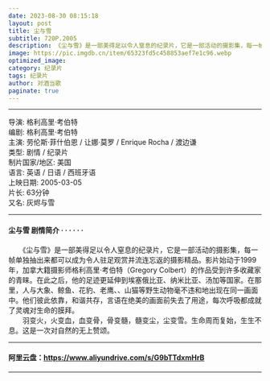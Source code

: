 ```yaml
---
date: 2023-08-30 08:15:18
layout: post
title: 尘与雪
subtitle: 720P.2005
description: 《尘与雪》是一部美得足以令人窒息的纪录片，它是一部活动的摄影集，每一帧单独抽出来都可以成为令人驻足观赏并流连忘返的摄影精品。影片始动于1999年，加拿大籍摄影师格利高里·考伯特（Gregory Colbert）的作品受到许多收藏家的青睐...
image: https://pic.imgdb.cn/item/65323fd5c458853aef7e1c96.webp
optimized_image: 
category: 纪录片
tags: 纪录片
author: 对酒当歌
paginate: true
---
```


---

导演: 格利高里·考伯特  
编剧: 格利高里·考伯特  
主演: 劳伦斯·菲什伯恩 / 让娜·莫罗 / Enrique Rocha / 渡边谦  
类型: 剧情 / 纪录片  
制片国家/地区: 美国  
语言: 英语 / 日语 / 西班牙语  
上映日期: 2005-03-05  
片长: 63分钟  
又名: 灰烬与雪  

---

#### 尘与雪 剧情简介 · · · · · ·

　　《尘与雪》是一部美得足以令人窒息的纪录片，它是一部活动的摄影集，每一帧单独抽出来都可以成为令人驻足观赏并流连忘返的摄影精品。影片始动于1999年，加拿大籍摄影师格利高里·考伯特（Gregory Colbert）的作品受到许多收藏家的青睐。在此之后，他的足迹更延伸到埃塞俄比亚、纳米比亚、汤加等国家。在那里，人与大象、鲸鱼、花豹、老鹰、、山猫等野生动物毫不违和地出现在同一画面中。他们彼此依靠，和谐共存，言语在绝美的画面前失去了用途，每次呼吸都成就了灵魂对生命的膜拜。  
　　羽变火，火变血，血变骨，骨变髓，髓变尘，尘变雪。生命周而复始，生生不息。这是一次对自然的无上赞颂。

---

#### 阿里云盘：<https://www.aliyundrive.com/s/G9bTTdxmHrB>

---
